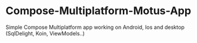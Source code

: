 # Compose-Multiplatform-Motus-App
Simple Compose Multiplatform app working on Android, Ios and desktop (SqlDelight, Koin, ViewModels..)
